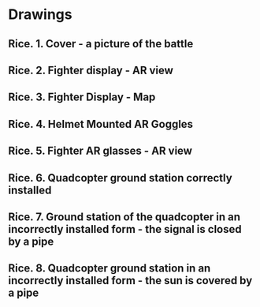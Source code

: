 
# Drawings


## Rice. 1. Cover - a picture of the battle

## Rice. 2. Fighter display - AR view

## Rice. 3. Fighter Display - Map

## Rice. 4. Helmet Mounted AR Goggles

## Rice. 5. Fighter AR glasses - AR view

## Rice. 6. Quadcopter ground station correctly installed

## Rice. 7. Ground station of the quadcopter in an incorrectly installed form - the signal is closed by a pipe

## Rice. 8. Quadcopter ground station in an incorrectly installed form - the sun is covered by a pipe
